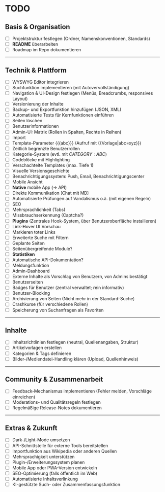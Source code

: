 # TODO

## Basis & Organisation

-   [ ] Projektstruktur festlegen (Ordner, Namenskonventionen, Standards)
-   [ ] **README** überarbeiten
-   [ ] Roadmap im Repo dokumentieren

---

## Technik & Plattform

-   [ ] WYSWYG Editor integrieren
-   [ ] Suchfunktion implementieren (mit Autovervollständigung)
-   [ ] Navigation & UI-Design festlegen (Menüs, Breadcrumbs, responsives Layout)
-   [ ] Versionierung der Inhalte
-   [ ] Backup- und Exportfunktion hinzufügen (JSON, XML)
-   [ ] Automatisierte Tests für Kernfunktionen einführen
-   [ ] Seiten löschen
-   [ ] Benutzerinformationen
-   [ ] Admin-UI: Matrix (Rollen in Spalten, Rechte in Reihen)
-   [ ] Import
-   [ ] Template-Parameter {{{abc}}} (Aufruf mit {{Vorlage|abc=xyz}})
-   [ ] Zeitlich begrenzte Benutzerrollen
-   [ ] Kategorie-System (evtl. mit $CATEGORY:ABC$)
-   [ ] Codeblöcke mit Highlighting
-   [ ] Verschachtelte Templates (max. Tiefe 1)
-   [ ] Visuelle Versionsgeschichte
-   [ ] Benachrichtigungssystem: Push, Email, Benachrichtigungscenter
-   [ ] Mobile Ansicht
-   [ ] **Native** mobile App (-> API)
-   [ ] Direkte Kommunikation (Chat mit MD)
-   [ ] Automatisierte Prüfungen auf Vandalismus o.ä. (mit eigenen Regeln)
-   [ ] SEO
-   [ ] Mehrsprachlichkeit (Tabs)
-   [ ] Missbrauchserkennung (Captcha?)
-   [ ] **Plugins** (Zentrales Hook-System, über Benutzeroberfläche installieren)
-   [ ] Link-Hover UI Vorschau
-   [ ] Markieren toter Links
-   [ ] Erweiterte Suche mit Filtern
-   [ ] Geplante Seiten
-   [ ] Seitenübergreifende Module?
-   [ ] **Statistiken**
-   [ ] Automatische API-Dokumentation?
-   [ ] Meldungsfunktion
-   [ ] Admin-Dashboard
-   [ ] Externe Inhalte als Vorschlag von Benutzern, von Admins bestätigt
-   [ ] Benutzerseiten
-   [ ] Badges für Benutzer (zentral verwaltet; rein informativ)
-   [ ] Benutzer-Blocking
-   [ ] Archivierung von Seiten (Nicht mehr in der Standard-Suche)
-   [ ] Crashkurse (für verschiedene Rollen)
-   [ ] Speicherung von Suchanfragen als Favoriten

---

## Inhalte

-   [ ] Inhaltsrichtlinien festlegen (neutral, Quellenangaben, Struktur)
-   [ ] Artikelvorlagen erstellen
-   [ ] Kategorien & Tags definieren
-   [ ] Bilder-/Mediendatei-Handling klären (Upload, Quellenhinweis)

---

## Community & Zusammenarbeit

-   [ ] Feedback-Mechanismus implementieren (Fehler melden, Vorschläge einreichen)
-   [ ] Moderations- und Qualitätsregeln festlegen
-   [ ] Regelmäßige Release-Notes dokumentieren

---

## Extras & Zukunft

-   [ ] Dark-/Light-Mode umsetzen
-   [ ] API-Schnittstelle für externe Tools bereitstellen
-   [ ] Importfunktion aus Wikipedia oder anderen Quellen
-   [ ] Mehrsprachigkeit unterstützen
-   [ ] Plugin-/Erweiterungssystem planen
-   [ ] Mobile App oder PWA-Version entwickeln
-   [ ] SEO-Optimierung (falls öffentlich im Web)
-   [ ] Automatisierte Inhaltsverlinkung
-   [ ] KI-gestützte Such- oder Zusammenfassungsfunktion
